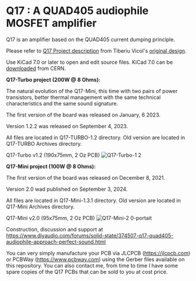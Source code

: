 # Q17 : A QUAD405 audiophile MOSFET amplifier
Q17 is an amplifier based on the QUAD405 current dumping principle.

Please refer to <a href="https://github.com/tiberiuvicol/Q17-audiophile-amplifier/blob/main/Project%20description.pdf"> Q17 Project description</a> from Tiberiu Vicol's <a href="https://github.com/tvicol/Q17-a-QUAD405-audiophile-approach">original design</a>.

Use KiCad 7.0 or later to open and edit source files. KiCad 7.0 can be <a href="https://www.kicad.org/download/">downloaded</a> from CERN.

<b>Q17-Turbo project (200W @ 8 Ohms):</b>

The natural evolution of the Q17-Mini, this time with two pairs of power transistors, better thermal management with the same technical characteristics and the same sound signature.

The first version of the board was released on January, 6 2023.

Version 1.2.2 was released on September 4, 2023.

All files are located in Q17-TURBO-1.2 directory. Old version are located in Q17-TURBO Archives directory.

Q17-Turbo v1.2 (190x75mm, 2 Oz PCB)
![Q17-Turbo-1 2](https://github.com/stefaweb/Q17-Amplifier/assets/12907102/43840532-3415-4e17-b094-0514e58fedf2)

<b>Q17-Mini project (100W @ 8 Ohms):</b>

The first version of the board was released on December 8, 2021.

Version 2.0 wad published on September 3, 2024.

All files are located in Q17-Mini-1.3.1 directory. Old version are located in Q17-Mini Archives directory.

Q17-Mini v2.0 (95x75mm, 2 Oz PCB)
![Q17-Mini-2 0-portait](https://github.com/stefaweb/Q17-Amplifier/assets/12907102/f6fcf4be-ac92-450d-bcc0-ea5f8470a5d9)

Construction, discussion and support at https://www.diyaudio.com/forums/solid-state/374507-q17-quad405-audiophile-approach-perfect-sound.html

You can very simply manufacture your PCB via JLCPCB (https://jlcpcb.com) or PCBWay (https://www.pcbway.com) using the Gerber files available on this repository. You can also contact me, from time to time I have some spare copies of the Q17 PCBs that can be sold to you at cost price.
